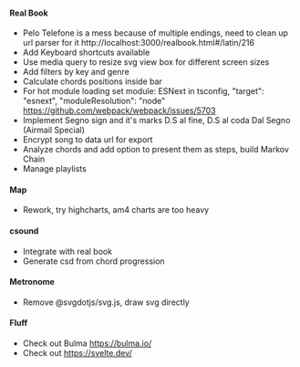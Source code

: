 #### Real Book
* Pelo Telefone is a mess because of multiple endings, need to clean up url parser for it http://localhost:3000/realbook.html#/latin/216
* Add Keyboard shortcuts available
* Use media query to resize svg view box for different screen sizes 
* Add filters by key and genre
* Calculate chords positions inside bar
* For hot module loading set module: ESNext in tsconfig, "target": "esnext", "moduleResolution": "node" https://github.com/webpack/webpack/issues/5703
* Implement Segno sign and it's marks D.S al fine, D.S al coda Dal Segno (Airmail Special)
* Encrypt song to data url for export
* Analyze chords and add option to present them as steps, build Markov Chain
* Manage playlists

#### Map
* Rework, try highcharts, am4 charts are too heavy

#### csound
* Integrate with real book
* Generate csd from chord progression

#### Metronome
* Remove @svgdotjs/svg.js, draw svg directly

#### Fluff
* Check out Bulma https://bulma.io/
* Check out https://svelte.dev/
